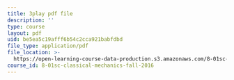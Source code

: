 ```yaml
---
title: 3play pdf file
description: ''
type: course
layout: pdf
uid: be5ea5c19afff6b54c2cca921babfdbd
file_type: application/pdf
file_location: >-
  https://open-learning-course-data-production.s3.amazonaws.com/8-01sc-classical-mechanics-fall-2016/be5ea5c19afff6b54c2cca921babfdbd_4r1xgrWbALg.pdf
course_id: 8-01sc-classical-mechanics-fall-2016
---
```

